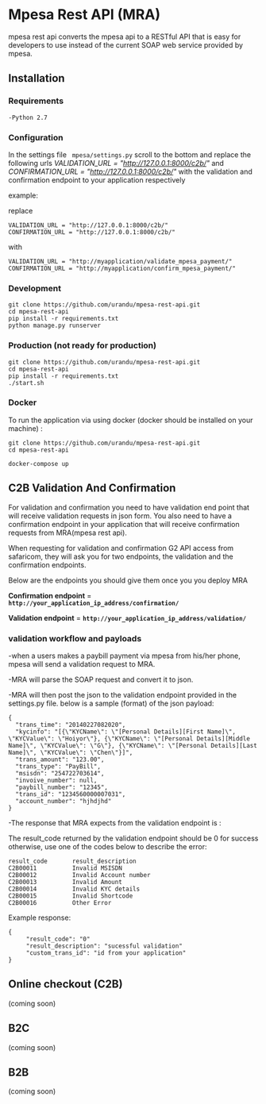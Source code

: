 # Mpesa Rest API (MRA)
mpesa rest api converts the mpesa api to a RESTful API that is easy for developers to use instead of the current SOAP web service provided by mpesa.


## Installation

### Requirements

`` -Python 2.7 ``

### Configuration

In the settings file `` mpesa/settings.py`` scroll to the bottom and replace the following urls _VALIDATION_URL = "http://127.0.0.1:8000/c2b/"_ and _CONFIRMATION_URL = "http://127.0.0.1:8000/c2b/"_
 with the validation and confirmation endpoint to your application respectively  

example:

replace 
```
VALIDATION_URL = "http://127.0.0.1:8000/c2b/"
CONFIRMATION_URL = "http://127.0.0.1:8000/c2b/"

```
with
```
VALIDATION_URL = "http://myapplication/validate_mpesa_payment/"
CONFIRMATION_URL = "http://myapplication/confirm_mpesa_payment/"

```

### Development

```` 
git clone https://github.com/urandu/mpesa-rest-api.git
cd mpesa-rest-api
pip install -r requirements.txt
python manage.py runserver
````

### Production (not ready for production)
```` 
git clone https://github.com/urandu/mpesa-rest-api.git
cd mpesa-rest-api
pip install -r requirements.txt
./start.sh
````

### Docker

To run the application via using docker (docker should be installed on your machine) : 
```
git clone https://github.com/urandu/mpesa-rest-api.git
cd mpesa-rest-api

docker-compose up

```

## C2B Validation And Confirmation

For validation and confirmation you need to have validation end point that will receive validation requests in json form. 
You also need to have a confirmation endpoint in your application that will receive confirmation requests from MRA(mpesa rest api).

When requesting for validation and confirmation G2 API access from safaricom, they will ask you for two endpoints, the validation and the confirmation endpoints.

Below are the endpoints you should give them once you you deploy MRA 

**Confirmation endpoint** = **`http://your_application_ip_address/confirmation/`**

**Validation endpoint** = **`http://your_application_ip_address/validation/`**

### validation workflow and payloads

-when a users makes a paybill payment via mpesa from his/her phone, mpesa will send a validation request to MRA. 

-MRA will parse the SOAP request and convert it to json.

-MRA will then post the json to the validation endpoint provided in the settings.py file. below is a sample (format) of the json payload:
```
{
  "trans_time": "20140227082020",
  "kycinfo": "[{\"KYCName\": \"[Personal Details][First Name]\", \"KYCValue\": \"Hoiyor\"}, {\"KYCName\": \"[Personal Details][Middle Name]\", \"KYCValue\": \"G\"}, {\"KYCName\": \"[Personal Details][Last Name]\", \"KYCValue\": \"Chen\"}]",
  "trans_amount": "123.00",
  "trans_type": "PayBill",
  "msisdn": "254722703614",
  "invoive_number": null,
  "paybill_number": "12345",
  "trans_id": "1234560000007031",
  "account_number": "hjhdjhd"
}

```
-The response that MRA expects from the validation endpoint is :

The result_code returned by the validation endpoint should be 0 for success otherwise, use one of the codes below to describe the error:
 ```
result_code       result_description
C2B00011          Invalid MSISDN
C2B00012          Invalid Account number
C2B00013          Invalid Amount
C2B00014          Invalid KYC details
C2B00015          Invalid Shortcode
C2B00016          Other Error

```

Example response:
```
{
     "result_code": "0"
     "result_description": "sucessful validation" 
     "custom_trans_id": "id from your application" 
}

```


## Online checkout (C2B)

(coming soon)

## B2C

(coming soon)

## B2B 

(coming soon)
